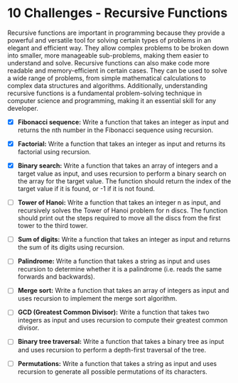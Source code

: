 # 10 Challenges - Recursive Functions

Recursive functions are important in programming because they provide a powerful and versatile tool for solving certain types of problems in an elegant and efficient way. They allow complex problems to be broken down into smaller, more manageable sub-problems, making them easier to understand and solve. Recursive functions can also make code more readable and memory-efficient in certain cases. They can be used to solve a wide range of problems, from simple mathematical calculations to complex data structures and algorithms. Additionally, understanding recursive functions is a fundamental problem-solving technique in computer science and programming, making it an essential skill for any developer.

- [x] **Fibonacci sequence:** Write a function that takes an integer as input and returns the nth number in the Fibonacci sequence using recursion.

- [x] **Factorial:** Write a function that takes an integer as input and returns its factorial using recursion.

- [x] **Binary search:** Write a function that takes an array of integers and a target value as input, and uses recursion to perform a binary search on the array for the target value. The function should return the index of the target value if it is found, or -1 if it is not found.

- [ ] **Tower of Hanoi:** Write a function that takes an integer n as input, and recursively solves the Tower of Hanoi problem for n discs. The function should print out the steps required to move all the discs from the first tower to the third tower.

- [ ] **Sum of digits:** Write a function that takes an integer as input and returns the sum of its digits using recursion.

- [ ] **Palindrome:** Write a function that takes a string as input and uses recursion to determine whether it is a palindrome (i.e. reads the same forwards and backwards).

- [ ] **Merge sort:** Write a function that takes an array of integers as input and uses recursion to implement the merge sort algorithm.

- [ ] **GCD (Greatest Common Divisor):** Write a function that takes two integers as input and uses recursion to compute their greatest common divisor.

- [ ] **Binary tree traversal:** Write a function that takes a binary tree as input and uses recursion to perform a depth-first traversal of the tree.

- [ ] **Permutations:** Write a function that takes a string as input and uses recursion to generate all possible permutations of its characters.